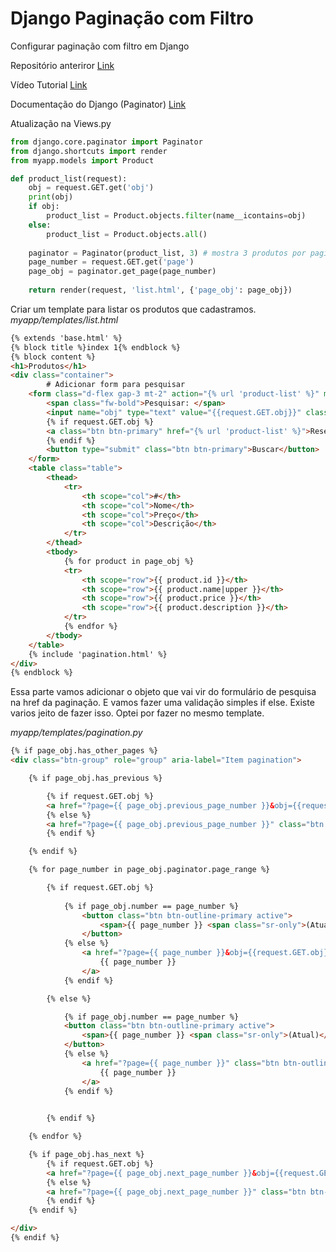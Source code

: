 # Django Paginação com Filtro

Configurar paginação com filtro em Django

Repositório anteriror [Link](https://github.com/djangomy/pagination)

Vídeo Tutorial [Link](https://www.youtube.com/watch?v=0a0oaku1l34)

Documentação do Django (Paginator) [Link](https://docs.djangoproject.com/en/4.1/ref/paginator/)


Atualização na Views.py
```python
from django.core.paginator import Paginator
from django.shortcuts import render
from myapp.models import Product

def product_list(request):
    obj = request.GET.get('obj')
    print(obj)
    if obj:  
        product_list = Product.objects.filter(name__icontains=obj)  
    else:
        product_list = Product.objects.all()   
        
    paginator = Paginator(product_list, 3) # mostra 3 produtos por pagina
    page_number = request.GET.get('page')
    page_obj = paginator.get_page(page_number)
    
    return render(request, 'list.html', {'page_obj': page_obj})
```

Criar um template para listar os produtos que cadastramos.
*myapp/templates/list.html*
```html
{% extends 'base.html' %}
{% block title %}index 1{% endblock %}
{% block content %}
<h1>Produtos</h1>
<div class="container">
		# Adicionar form para pesquisar
    <form class="d-flex gap-3 mt-2" action="{% url 'product-list' %}" method="GET">          
        <span class="fw-bold">Pesquisar: </span>   
        <input name="obj" type="text" value="{{request.GET.obj}}" class="form-control" placeholder="pesquisar pelo nome do produto..."> 
        {% if request.GET.obj %}   
        <a class="btn btn-primary" href="{% url 'product-list' %}">Reset</a>                 
        {% endif %}  
        <button type="submit" class="btn btn-primary">Buscar</button> 
    </form> 
    <table class="table"> 
        <thead>
            <tr>
                <th scope="col">#</th>
                <th scope="col">Nome</th>
                <th scope="col">Preço</th>
                <th scope="col">Descrição</th>
            </tr>
        </thead> 
        <tbody>
            {% for product in page_obj %}
            <tr>
                <th scope="row">{{ product.id }}</th>
                <th scope="row">{{ product.name|upper }}</th>
                <th scope="row">{{ product.price }}</th>
                <th scope="row">{{ product.description }}</th>
            </tr>
            {% endfor %}
        </tbody>
    </table> 
    {% include 'pagination.html' %} 
</div> 
{% endblock %}
```

Essa parte vamos adicionar o objeto que vai vir do formulário de pesquisa na href da paginação. 
E vamos fazer uma validação simples if else. Existe varios jeito de fazer isso. Optei por fazer no mesmo template.

*myapp/templates/pagination.py*
```html
{% if page_obj.has_other_pages %}
<div class="btn-group" role="group" aria-label="Item pagination">

    {% if page_obj.has_previous %}

        {% if request.GET.obj %}
        <a href="?page={{ page_obj.previous_page_number }}&obj={{request.GET.obj}}" class="btn btn-outline-primary">&laquo;</a> 
        {% else %}
        <a href="?page={{ page_obj.previous_page_number }}" class="btn btn-outline-primary">&laquo;</a> 
        {% endif %} 

    {% endif %}

    {% for page_number in page_obj.paginator.page_range %}

        {% if request.GET.obj %}   
      
            {% if page_obj.number == page_number %}
                <button class="btn btn-outline-primary active">
                    <span>{{ page_number }} <span class="sr-only">(Atual)</span></span>
                </button>
            {% else %}
                <a href="?page={{ page_number }}&obj={{request.GET.obj}}" class="btn btn-outline-primary">
                    {{ page_number }}
                </a>
            {% endif %}

        {% else %}  

            {% if page_obj.number == page_number %}
            <button class="btn btn-outline-primary active">
                <span>{{ page_number }} <span class="sr-only">(Atual)</span></span>
            </button>
            {% else %}
                <a href="?page={{ page_number }}" class="btn btn-outline-primary">
                    {{ page_number }}
                </a>
            {% endif %}
        

        {% endif %}  

    {% endfor %}

    {% if page_obj.has_next %}
        {% if request.GET.obj %}
        <a href="?page={{ page_obj.next_page_number }}&obj={{request.GET.obj}}" class="btn btn-outline-primary">&raquo;</a>
        {% else %}
        <a href="?page={{ page_obj.next_page_number }}" class="btn btn-outline-primary">&raquo;</a>
        {% endif %}    
    {% endif %}

</div>
{% endif %}
```
